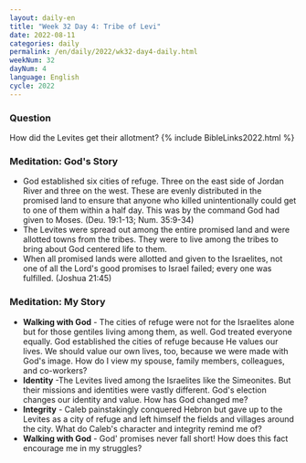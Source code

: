 ```yaml
---
layout: daily-en
title: "Week 32 Day 4: Tribe of Levi"
date: 2022-08-11
categories: daily
permalink: /en/daily/2022/wk32-day4-daily.html
weekNum: 32
dayNum: 4
language: English
cycle: 2022
---
```


### Question     
How did the Levites get their allotment?
{% include BibleLinks2022.html %} 

### Meditation: God's Story   
+ God established six cities of refuge. Three on the east side of Jordan River and three on the west. These are evenly distributed in the promised land to ensure that anyone who killed unintentionally could get to one of them within a half day. This was by the command God had given to Moses. (Deu. 19:1-13; Num. 35:9-34) 
+ The Levites were spread out among the entire promised land and were allotted towns from the tribes. They were to live among the tribes to bring about God centered life to them. 
+ When all promised lands were allotted and given to the Israelites, not one of all the Lord's good promises to Israel failed; every one was fulfilled. (Joshua 21:45) 

### Meditation: My Story   
+ **Walking with God** - The cities of refuge were not for the Israelites alone but for those gentiles living among them, as well. God treated everyone equally. God established the cities of refuge because He values our lives. We should value our own lives, too, because we were made with God's image. How do I view my spouse, family members, colleagues, and co-workers? 
+ **Identity** -The Levites lived among the Israelites like the Simeonites. But their missions and identities were vastly different. God's election changes our identity and value. How has God changed me? 
+ **Integrity** - Caleb painstakingly conquered Hebron but gave up to the Levites as a city of refuge and left himself the fields and villages around the city. What do Caleb's character and integrity remind me of? 
+ **Walking with God** - God' promises never fall short! How does this fact encourage me in my struggles? 
